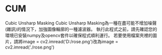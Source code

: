 # CUM
Cubic Unsharp Masking
Cubic Unsharp Masking為一種在盡可能不增加噪聲(雜訊)的情況下，加強圖像輪廓的一種濾波器。
執行此程式之前，請先確認您的環境已安裝numpy及opencv套件以確保程式順利運行。
若要使用檔案夾裡的圖片，請將image = cv2.imread('D:/rose.png')改為image = cv2.imread('./rose.png')
